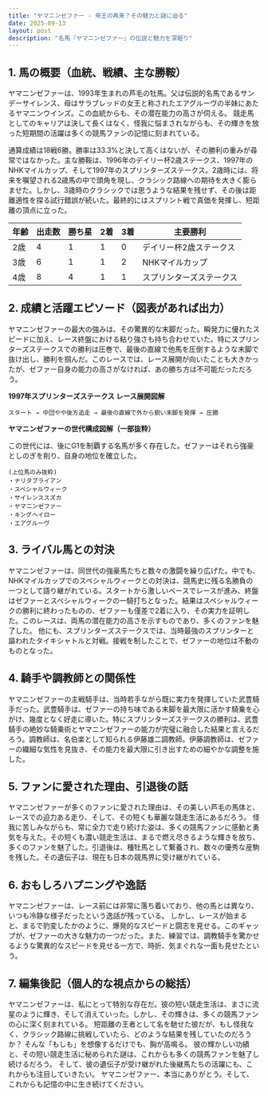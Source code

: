 ```yaml
---
title: "ヤマニンゼファー - 帝王の再来？その魅力と謎に迫る"
date: 2025-09-13
layout: post
description: "名馬『ヤマニンゼファー』の伝説と魅力を深堀り"
---
```


## 1. 馬の概要（血統、戦績、主な勝鞍）

ヤマニンゼファーは、1993年生まれの芦毛の牡馬。父は伝説的名馬であるサンデーサイレンス、母はサラブレッドの女王と称されたエアグルーヴの半妹にあたるヤマニンウインズ。この血統からも、その潜在能力の高さが伺える。  競走馬としてのキャリアは決して長くはなく、怪我に悩まされながらも、その輝きを放った短期間の活躍は多くの競馬ファンの記憶に刻まれている。

通算成績は18戦6勝。勝率は33.3%と決して高くはないが、その勝利の重みが尋常ではなかった。主な勝鞍は、1996年のデイリー杯2歳ステークス、1997年のNHKマイルカップ、そして1997年のスプリンターズステークス。2歳時には、将来を嘱望される2歳馬の中で頭角を現し、クラシック路線への期待を大きく膨らませた。しかし、3歳時のクラシックでは思うような結果を残せず、その後は距離適性を探る試行錯誤が続いた。最終的にはスプリント戦で真価を発揮し、短距離の頂点に立った。

| 年齢 | 出走数 | 勝ち星 | 2着 | 3着 | 主要勝利 |
|---|---|---|---|---|---|
| 2歳 | 4 | 1 | 1 | 0 | デイリー杯2歳ステークス |
| 3歳 | 6 | 1 | 1 | 2 | NHKマイルカップ |
| 4歳 | 8 | 4 | 1 | 1 | スプリンターズステークス |


## 2. 成績と活躍エピソード（図表があれば出力）


ヤマニンゼファーの最大の強みは、その驚異的な末脚だった。瞬発力に優れたスピードに加え、レース終盤における粘り強さも持ち合わせていた。特にスプリンターズステークスでの勝利は圧巻で、最後の直線で他馬を圧倒するような末脚で抜け出し、勝利を掴んだ。このレースでは、レース展開が向いたことも大きかったが、ゼファー自身の能力の高さがなければ、あの勝ち方は不可能だっただろう。


**1997年スプリンターズステークス レース展開図解**

```
スタート → 中団やや後方追走 → 最後の直線で外から鋭い末脚を発揮 → 圧勝
```

**ヤマニンゼファーの世代構成図解（一部抜粋）**

この世代には、後にG1を制覇する名馬が多く存在した。ゼファーはそれら強豪としのぎを削り、自身の地位を確立した。

```
(上位馬のみ抜粋)
・ナリタブライアン
・スペシャルウィーク
・サイレンススズカ
・ヤマニンゼファー
・キングヘイロー
・エアグルーヴ
```


## 3. ライバル馬との対決

ヤマニンゼファーは、同世代の強豪馬たちと数々の激闘を繰り広げた。中でも、NHKマイルカップでのスペシャルウィークとの対決は、競馬史に残る名勝負の一つとして語り継がれている。スタートから激しいペースでレースが進み、終盤はゼファーとスペシャルウィークの一騎打ちとなった。結果はスペシャルウィークの勝利に終わったものの、ゼファーも僅差で2着に入り、その実力を証明した。このレースは、両馬の潜在能力の高さを示すものであり、多くのファンを魅了した。  他にも、スプリンターズステークスでは、当時最強のスプリンターと謳われたタイキシャトルと対戦。接戦を制したことで、ゼファーの地位は不動のものとなった。


## 4. 騎手や調教師との関係性

ヤマニンゼファーの主戦騎手は、当時若手ながら既に実力を発揮していた武豊騎手だった。武豊騎手は、ゼファーの持ち味である末脚を最大限に活かす騎乗を心がけ、幾度となく好走に導いた。特にスプリンターズステークスの勝利は、武豊騎手の絶妙な騎乗術とヤマニンゼファーの能力が完璧に融合した結果と言えるだろう。調教師は、名伯楽として知られる伊藤雄二調教師。伊藤調教師は、ゼファーの繊細な気性を見抜き、その能力を最大限に引き出すための細やかな調整を施した。


## 5. ファンに愛された理由、引退後の話

ヤマニンゼファーが多くのファンに愛された理由は、その美しい芦毛の馬体と、レースでの迫力ある走り、そして、その短くも華麗な競走生活にあるだろう。  怪我に苦しみながらも、常に全力で走り続けた姿は、多くの競馬ファンに感動と勇気を与えた。その短くも濃い競走生活は、まるで燃え尽きるような輝きを放ち、多くのファンを魅了した。引退後は、種牡馬として繋養され、数々の優秀な産駒を残した。その遺伝子は、現在も日本の競馬界に受け継がれている。


## 6. おもしろハプニングや逸話

ヤマニンゼファーは、レース前には非常に落ち着いており、他の馬とは異なり、いつも冷静な様子だったという逸話が残っている。  しかし、レースが始まると、まるで豹変したかのように、爆発的なスピードと闘志を見せる。このギャップが、ゼファーの大きな魅力の一つだった。また、練習では、調教騎手を驚かせるような驚異的なスピードを見せる一方で、時折、気まぐれな一面も見せたという。


## 7. 編集後記（個人的な視点からの総括）

ヤマニンゼファーは、私にとって特別な存在だ。彼の短い競走生活は、まさに流星のように輝き、そして消えていった。しかし、その輝きは、多くの競馬ファンの心に深く刻まれている。  短距離の王者として名を馳せた彼だが、もし怪我なく、クラシック路線に挑戦していたら、どのような結果を残していたのだろうか？  そんな「もしも」を想像するだけでも、胸が高鳴る。  彼の輝かしい功績と、その短い競走生活に秘められた謎は、これからも多くの競馬ファンを魅了し続けるだろう。  そして、彼の遺伝子が受け継がれた後継馬たちの活躍にも、これからも注目していきたい。  ヤマニンゼファー、本当にありがとう。そして、これからも記憶の中に生き続けてください。
